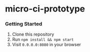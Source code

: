 # micro-ci-prototype

### Getting Started
1. Clone this repository
2. Run `npm install && npm start`
3. Visit `0.0.0.0:8080` in your browser

